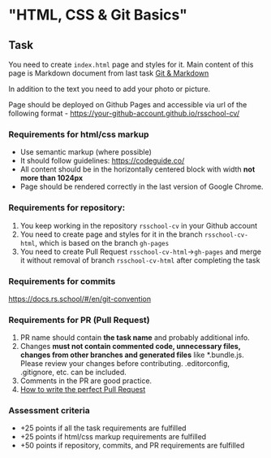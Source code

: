 # "HTML, CSS & Git Basics"

## Task
You need to create `index.html` page and styles for it.
Main content of this page is Markdown document from last task [Git & Markdown](git-markdown.md)

In addition to the text you need to add your photo or picture.

Page should be deployed on Github Pages and accessible via url of the following format - 
https://your-github-account.github.io/rsschool-cv/

### Requirements for html/css markup
- Use semantic markup (where possible)
- It should follow guidelines: https://codeguide.co/
- All content should be in the horizontally centered block with width **not more than 1024px**
- Page should be rendered correctly in the last version of Google Chrome.

### Requirements for repository: 
1. You keep working in the repository `rsschool-cv` in your Github account
2. You need to create page and styles for it in the branch `rsschool-cv-html`,
which is based on the branch `gh-pages`
3. You need to create Pull Request `rsschool-cv-html`->`gh-pages` and merge it without removal of branch `rsschool-cv-html` after completing the task

### Requirements for commits
https://docs.rs.school/#/en/git-convention

### Requirements for PR (Pull Request)
1. PR name should contain **the task name** and probably additional info.
2. Changes **must not contain commented code, unnecessary files, changes from other branches and generated files** like *.bundle.js. Please review your changes before contributing. .editorconfig, .gitignore, etc. can be included.
3. Comments in the PR are good practice.
4. [How to write the perfect Pull Request](https://github.com/blog/1943-how-to-write-the-perfect-pull-request)

### Assessment criteria
- +25 points if all the task requirements are fulfilled
- +25 points if html/css markup requirements are fulfilled
- +50 points if repository, commits, and PR requirements are fulfilled
